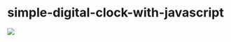 # simple-digital-clock-with-javascript

<img src="http://image.prntscr.com/image/af7b697ac6944d1091eca4920838c754.png"/>
